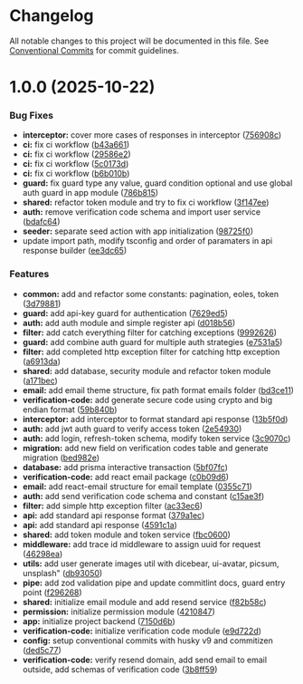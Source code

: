 # Changelog

All notable changes to this project will be documented in this file. See [Conventional Commits](https://conventionalcommits.org) for commit guidelines.

# 1.0.0 (2025-10-22)


### Bug Fixes

* **interceptor:** cover more cases of responses in interceptor ([756908c](https://github.com/NguyenPhuc2205/ecommerce-be/commit/756908ca7e6fab82ed4e831ef539edccb9877369))
* **ci:** fix ci workflow ([b43a661](https://github.com/NguyenPhuc2205/ecommerce-be/commit/b43a6616432202af6de6dca356a58bf6cc9486f5))
* **ci:** fix ci workflow ([29586e2](https://github.com/NguyenPhuc2205/ecommerce-be/commit/29586e2328de0a46201182e078f8beca2c480bfe))
* **ci:** fix ci workflow ([5c0173d](https://github.com/NguyenPhuc2205/ecommerce-be/commit/5c0173d5afbde5efec7a3e3aaece94aa6016234f))
* **ci:** fix ci workflow ([b6b010b](https://github.com/NguyenPhuc2205/ecommerce-be/commit/b6b010bac3bc809f06297680b6c784bf58ce06f3))
* **guard:** fix guard type any value, guard condition optional and use global auth guard in app module ([786b815](https://github.com/NguyenPhuc2205/ecommerce-be/commit/786b8151b4dec8822a3753cd428f46e578f69cdb))
* **shared:** refactor token module and try to fix ci workflow ([3f147ee](https://github.com/NguyenPhuc2205/ecommerce-be/commit/3f147ee1cd605ca9c8524ace3d139e04af679d9e))
* **auth:** remove verification code schema and import user service ([bdafc64](https://github.com/NguyenPhuc2205/ecommerce-be/commit/bdafc64ea4a5d4def3109bd94f59d93e79a4174a))
* **seeder:** separate seed action with app initialization ([98725f0](https://github.com/NguyenPhuc2205/ecommerce-be/commit/98725f0da596d0715ca65167150aa274d0666c5e))
* update import path, modify tsconfig and order of paramaters in api response builder ([ee3dc65](https://github.com/NguyenPhuc2205/ecommerce-be/commit/ee3dc65117842361b7c0cd0cb99fa6a85fe4a0ba))


### Features

* **common:** add and refactor some constants: pagination, eoles, token ([3d79881](https://github.com/NguyenPhuc2205/ecommerce-be/commit/3d79881ba2e114a4c98fd1664e137f05f616bea7))
* **guard:** add api-key guard for authentication ([7629ed5](https://github.com/NguyenPhuc2205/ecommerce-be/commit/7629ed5d5a28ac43ea63f5058639a5b8b113fe4d))
* **auth:** add auth module and simple register api ([d018b56](https://github.com/NguyenPhuc2205/ecommerce-be/commit/d018b5654d7b50fe1f4348ed890c6ae127af11bf))
* **filter:** add catch everything filter for catching exceptions ([9992626](https://github.com/NguyenPhuc2205/ecommerce-be/commit/99926268aea70e8b1f245be741f216a7dc833960))
* **guard:** add combine auth guard for multiple auth strategies ([e7531a5](https://github.com/NguyenPhuc2205/ecommerce-be/commit/e7531a5cb8052ac9f7af80059bd2aa9859e1e5f8))
* **filter:** add completed http exception filter for catching http exception ([a6913da](https://github.com/NguyenPhuc2205/ecommerce-be/commit/a6913da21ba36b6dcc498ef6578e0165d765fbf3))
* **shared:** add database, security module and refactor token module ([a171bec](https://github.com/NguyenPhuc2205/ecommerce-be/commit/a171bec00c4f7ff6bb95b3492fca118c62bf9a31))
* **email:** add email theme structure, fix path format emails folder ([bd3ce11](https://github.com/NguyenPhuc2205/ecommerce-be/commit/bd3ce116ad2da1912d547b993e9d3751269fa437))
* **verification-code:** add generate secure code using crypto and big endian format ([59b840b](https://github.com/NguyenPhuc2205/ecommerce-be/commit/59b840bd7ab426fda372dea637d3c5493713900e))
* **interceptor:** add interceptor to format standard api response ([13b5f0d](https://github.com/NguyenPhuc2205/ecommerce-be/commit/13b5f0df02c7a41c2df1150d87772dd292fc3df2))
* **auth:** add jwt auth guard to verify access token ([2e54930](https://github.com/NguyenPhuc2205/ecommerce-be/commit/2e5493076abeb55fe2f32d6a83d7923c123b355f))
* **auth:** add login, refresh-token schema, modify token service ([3c9070c](https://github.com/NguyenPhuc2205/ecommerce-be/commit/3c9070cebe1727faf9c362b091cc0c960892dd56))
* **migration:** add new field on verification codes table and generate migration ([bed982e](https://github.com/NguyenPhuc2205/ecommerce-be/commit/bed982e48dd30c4873a71b624aaf883f51e9bee4))
* **database:** add prisma interactive transaction ([5bf07fc](https://github.com/NguyenPhuc2205/ecommerce-be/commit/5bf07fc17df783b1a65eb4a5a57dcfcf2e3683fa))
* **verification-code:** add react email package ([c0b09d6](https://github.com/NguyenPhuc2205/ecommerce-be/commit/c0b09d6526bdfef2e19b7e693b92a8ed50e5a4be))
* **email:** add react-email structure for email template ([0355c71](https://github.com/NguyenPhuc2205/ecommerce-be/commit/0355c71b3f4b98aa80d0ad610d8a3ce739210332))
* **auth:** add send verification code schema and constant ([c15ae3f](https://github.com/NguyenPhuc2205/ecommerce-be/commit/c15ae3f5173e31e08c1eda9873ff2c4548717aef))
* **filter:** add simple http exception filter ([ac33ec6](https://github.com/NguyenPhuc2205/ecommerce-be/commit/ac33ec6b24c8197b1cd88c71767512d4a247d55b))
* **api:** add standard api response format ([379a1ec](https://github.com/NguyenPhuc2205/ecommerce-be/commit/379a1ecd70b7fa58a91d9c10c66d7832759f3267))
* **api:** add standard api response ([4591c1a](https://github.com/NguyenPhuc2205/ecommerce-be/commit/4591c1ada00f3d9f9d37fd8badcdd94f60c92ac7))
* **shared:** add token module and token service ([fbc0600](https://github.com/NguyenPhuc2205/ecommerce-be/commit/fbc0600085ff62b1201b8a31da8214583dd313c7))
* **middleware:** add trace id middleware to assign uuid for request ([46298ea](https://github.com/NguyenPhuc2205/ecommerce-be/commit/46298eabb082e52b94b44957ef27193a2cc1ab87))
* **utils:** add user generate images util with dicebear, ui-avatar, picsum, unsplash" ([db93050](https://github.com/NguyenPhuc2205/ecommerce-be/commit/db930507b3a331813102b6a571f1ecb113f4a1dd))
* **pipe:** add zod validation pipe and update commitlint docs, guard entry point ([f296268](https://github.com/NguyenPhuc2205/ecommerce-be/commit/f2962686c436f8bd647555be1dceecefd7c213b0))
* **shared:** initialize email module and add resend service ([f82b58c](https://github.com/NguyenPhuc2205/ecommerce-be/commit/f82b58c4ff22a9cbdc3c518e9666ae6063022f92))
* **permission:** initialize permission module ([4210847](https://github.com/NguyenPhuc2205/ecommerce-be/commit/4210847d9757ee9a3132601de2c1d0ecf5be16df))
* **app:** initialize project backend ([7150d6b](https://github.com/NguyenPhuc2205/ecommerce-be/commit/7150d6b2e18c6815a742414808832b54361c02f6))
* **verification-code:** initialize verification code module ([e9d722d](https://github.com/NguyenPhuc2205/ecommerce-be/commit/e9d722da30dd7fd5e8e0ccd6b3009bb0db6969f3))
* **config:** setup conventional commits with husky v9 and commitizen ([ded5c77](https://github.com/NguyenPhuc2205/ecommerce-be/commit/ded5c778314fccaabb72cdd5513595ac755c1129))
* **verification-code:** verify resend domain, add send email to email outside, add schemas of verification code ([3b8ff59](https://github.com/NguyenPhuc2205/ecommerce-be/commit/3b8ff593695921d5a701e67e38a07c3f86782a20))
